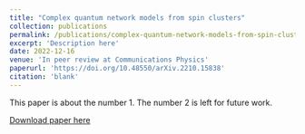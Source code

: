 ```yaml
---
title: "Complex quantum network models from spin clusters"
collection: publications
permalink: /publications/complex-quantum-network-models-from-spin-clusters
excerpt: 'Description here'
date: 2022-12-16
venue: 'In peer review at Communications Physics'
paperurl: 'https://doi.org/10.48550/arXiv.2210.15838'
citation: 'blank'
---
```


This paper is about the number 1. The number 2 is left for future work.

[Download paper here](https://arxiv.org/pdf/2210.15838.pdf)
